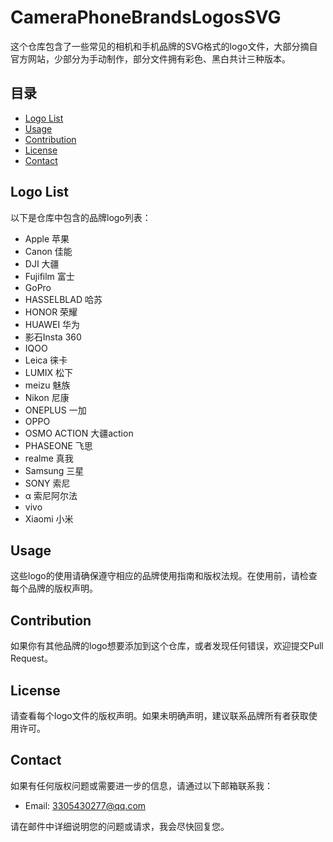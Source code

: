# CameraPhoneBrandsLogosSVG

这个仓库包含了一些常见的相机和手机品牌的SVG格式的logo文件，大部分摘自官方网站，少部分为手动制作，部分文件拥有彩色、黑白共计三种版本。

## 目录

- [Logo List](#logo-list)
- [Usage](#usage)
- [Contribution](#contribution)
- [License](#license)
- [Contact](#contact)

## Logo List

以下是仓库中包含的品牌logo列表：

- Apple 苹果
- Canon 佳能
- DJI 大疆
- Fujifilm 富士
- GoPro
- HASSELBLAD 哈苏
- HONOR 荣耀
- HUAWEI 华为
- 影石Insta 360
- IQOO
- Leica 徕卡
- LUMIX 松下
- meizu 魅族
- Nikon 尼康
- ONEPLUS 一加
- OPPO
- OSMO ACTION 大疆action
- PHASEONE 飞思
- realme 真我
- Samsung 三星
- SONY 索尼
- α 索尼阿尔法
- vivo
- Xiaomi 小米

## Usage

这些logo的使用请确保遵守相应的品牌使用指南和版权法规。在使用前，请检查每个品牌的版权声明。

## Contribution

如果你有其他品牌的logo想要添加到这个仓库，或者发现任何错误，欢迎提交Pull Request。

## License

请查看每个logo文件的版权声明。如果未明确声明，建议联系品牌所有者获取使用许可。

## Contact

如果有任何版权问题或需要进一步的信息，请通过以下邮箱联系我：

- Email: [3305430277@qq.com](mailto:3305430277@qq.com)

请在邮件中详细说明您的问题或请求，我会尽快回复您。

